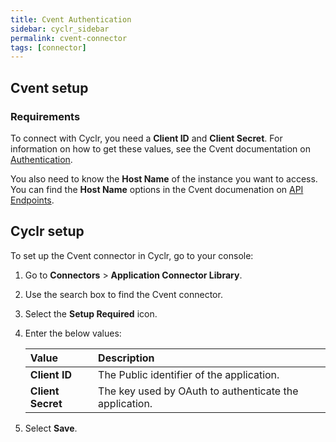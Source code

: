```yaml
---
title: Cvent Authentication
sidebar: cyclr_sidebar
permalink: cvent-connector
tags: [connector]
---
```


## Cvent setup

### Requirements

To connect with Cyclr, you need a **Client ID** and **Client Secret**. For information on how to get these values, see the Cvent documentation on [Authentication](https://developer-portal.cvent.com/documentation#section/Getting-Started/Authentication).

You also need to know the **Host Name** of the instance you want to access. You can find the **Host Name** options in the Cvent documenation on [API Endpoints](https://developer-portal.cvent.com/documentation#section/Getting-Started/API-Endpoints).

## Cyclr setup

To set up the Cvent connector in Cyclr, go to your console:

1. Go to **Connectors** > **Application Connector Library**.

2. Use the search box to find the Cvent connector.

3. Select the **Setup Required** icon.

4. Enter the below values:

   | Value              | Description                                 |
   | :----------------- | :------------------------------------------ |
   | **Client ID**      | The Public identifier of the application.                            |
   | **Client Secret** | The key used by OAuth to authenticate the application.                                                           |

7. Select **Save**.
